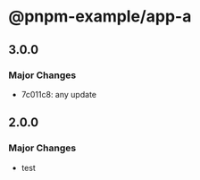 # @pnpm-example/app-a

## 3.0.0

### Major Changes

- 7c011c8: any update

## 2.0.0

### Major Changes

- test
